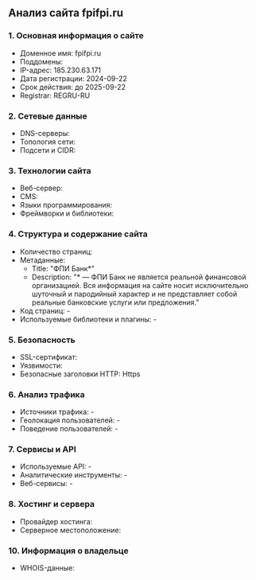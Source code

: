 ## Анализ сайта fpifpi.ru

### 1. Основная информация о сайте

* Доменное имя: fpifpi.ru
* Поддомены: 
* IP-адрес: 185.230.63.171
* Дата регистрации: 2024-09-22
* Срок действия: до 2025-09-22
* Registrar: REGRU-RU

### 2. Сетевые данные

* DNS-серверы: 
* Топология сети: 
* Подсети и CIDR: 

### 3. Технологии сайта

* Веб-сервер: 
* CMS: 
* Языки программирования: 
* Фреймворки и библиотеки: 

### 4. Структура и содержание сайта

* Количество страниц: 
* Метаданные:
    * Title: "ФПИ Банк*"
    * Description: "* — ФПИ Банк не является реальной финансовой организацией. Вся информация на сайте носит исключительно шуточный и пародийный характер и не представляет собой реальные банковские услуги или предложения."
* Код страниц: -
* Используемые библиотеки и плагины: -

### 5. Безопасность

* SSL-сертификат: 
* Уязвимости: 
* Безопасные заголовки HTTP: Https

### 6. Анализ трафика

* Источники трафика: -
* Геолокация пользователей: -
* Поведение пользователей: -

### 7. Сервисы и API

* Используемые API: -
* Аналитические инструменты: -
* Веб-сервисы: -

### 8. Хостинг и сервера

* Провайдер хостинга: 
* Серверное местоположение: 

### 10. Информация о владельце

* WHOIS-данные: 
